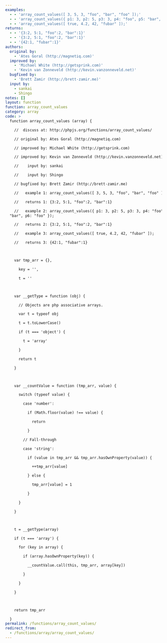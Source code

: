 ```yaml
---
examples:
  - - 'array_count_values([ 3, 5, 3, "foo", "bar", "foo" ]);'
  - - 'array_count_values({ p1: 3, p2: 5, p3: 3, p4: "foo", p5: "bar", p6: "foo" });'
  - - 'array_count_values([ true, 4.2, 42, "fubar" ]);'
returns:
  - - '{3:2, 5:1, "foo":2, "bar":1}'
  - - '{3:2, 5:1, "foo":2, "bar":1}'
  - - '{42:1, "fubar":1}'
authors:
  original by:
    - 'Ates Goral (http://magnetiq.com)'
  improved by:
    - 'Michael White (http://getsprink.com)'
    - 'Kevin van Zonneveld (http://kevin.vanzonneveld.net)'
  bugfixed by:
    - 'Brett Zamir (http://brett-zamir.me)'
  input by:
    - sankai
    - Shingo
notes: []
layout: function
function: array_count_values
category: array
code: >
  function array_count_values (array) {

    //  discuss at: http://phpjs.org/functions/array_count_values/

    // original by: Ates Goral (http://magnetiq.com)

    // improved by: Michael White (http://getsprink.com)

    // improved by: Kevin van Zonneveld (http://kevin.vanzonneveld.net)

    //    input by: sankai

    //    input by: Shingo

    // bugfixed by: Brett Zamir (http://brett-zamir.me)

    //   example 1: array_count_values([ 3, 5, 3, "foo", "bar", "foo" ]);

    //   returns 1: {3:2, 5:1, "foo":2, "bar":1}

    //   example 2: array_count_values({ p1: 3, p2: 5, p3: 3, p4: "foo", p5:
  "bar", p6: "foo" });

    //   returns 2: {3:2, 5:1, "foo":2, "bar":1}

    //   example 3: array_count_values([ true, 4.2, 42, "fubar" ]);

    //   returns 3: {42:1, "fubar":1}



    var tmp_arr = {},

      key = '',

      t = ''



    var __getType = function (obj) {

      // Objects are php associative arrays.

      var t = typeof obj

      t = t.toLowerCase()

      if (t === 'object') {

        t = 'array'

      }

      return t

    }



    var __countValue = function (tmp_arr, value) {

      switch (typeof value) {

        case 'number':

          if (Math.floor(value) !== value) {

            return

          }

        // Fall-through

        case 'string':

          if (value in tmp_arr && tmp_arr.hasOwnProperty(value)) {

            ++tmp_arr[value]

          } else {

            tmp_arr[value] = 1

          }

      }

    }



    t = __getType(array)

    if (t === 'array') {

      for (key in array) {

        if (array.hasOwnProperty(key)) {

          __countValue.call(this, tmp_arr, array[key])

        }

      }

    }



    return tmp_arr

  }
permalink: /functions/array_count_values/
redirect_from:
  - /functions/array/array_count_values/
---
```


<!-- WARNING! This file is auto generated by `npm run web:inject`, do not edit by hand -->

